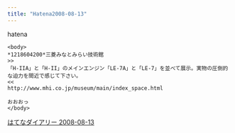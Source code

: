 ```yaml
---
title: "Hatena2008-08-13"
---
```


hatena

```
<body>
*1218604200*三菱みなとみらい技術館
>>
「H-IIA」と「H-II」のメインエンジン「LE-7A」と「LE-7」を並べて展示。実物の圧倒的な迫力を間近で感じて下さい。
<<
http://www.mhi.co.jp/museum/main/index_space.html

おおおっ
</body>
```


[はてなダイアリー 2008-08-13](https://nishiohirokazu.hatenadiary.org/archive/2008/08/13)